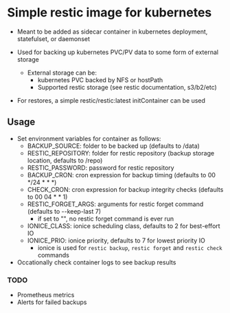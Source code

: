 # Simple restic image for kubernetes

- Meant to be added as sidecar container in kubernetes deployment, statefulset, or daemonset
- Used for backing up kubernetes PVC/PV data to some form of external storage
    - External storage can be:
        - kubernetes PVC backed by NFS or hostPath
        - Supported restic storage (see restic documentation, s3/b2/etc)

- For restores, a simple restic/restic:latest initContainer can be used

## Usage

- Set environment variables for container as follows:
    - BACKUP_SOURCE: folder to be backed up (defaults to /data)
    - RESTIC_REPOSITORY: folder for restic repository (backup storage location, defaults to /repo)
    - RESTIC_PASSWORD: password for restic repository
    - BACKUP_CRON: cron expression for backup timing (defaults to 00 */24 * * *)
    - CHECK_CRON: cron expression for backup integrity checks (defaults to 00 04 * * 1)
    - RESTIC_FORGET_ARGS: arguments for restic forget command (defaults to --keep-last 7)
        - if set to "", no restic forget command is ever run
    - IONICE_CLASS: ionice scheduling class, defaults to 2 for best-effort IO
    - IONICE_PRIO: ionice priority, defaults to 7 for lowest priority IO
        - ionice is used for `restic backup`, `restic forget` and `restic check` commands
- Occationally check container logs to see backup results

### TODO

- Prometheus metrics
- Alerts for failed backups
